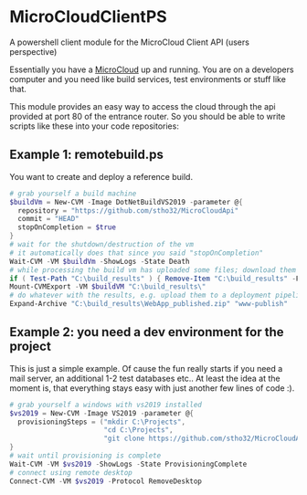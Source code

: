 # MicroCloudClientPS
A powershell client module for the MicroCloud Client API (users perspective)

Essentially you have a [MicroCloud](https://github.com/stho32/MicroCloud) up and running. You are on a developers computer and you need like build services, test environments or stuff like that.

This module provides an easy way to access the cloud through the api provided at port 80 of the entrance router. So you should be able to write scripts like these into your code repositories:

## Example 1: remotebuild.ps

You want to create and deploy a reference build.

```powershell
# grab yourself a build machine
$buildVm = New-CVM -Image DotNetBuildVS2019 -parameter @{
  repository = "https://github.com/stho32/MicroCloudApi"
  commit = "HEAD"
  stopOnCompletion = $true
}
# wait for the shutdown/destruction of the vm
# it automatically does that since you said "stopOnCompletion"
Wait-CVM -VM $buildVm -ShowLogs -State Death
# while processing the build vm has uploaded some files; download them from the cloud
if ( Test-Path "C:\build_results" ) { Remove-Item "C:\build_results" -Force -Recurse }
Mount-CVMExport -VM $buildVM "C:\build_results\"
# do whatever with the results, e.g. upload them to a deployment pipeline or just install something locally
Expand-Archive "C:\build_results\WebApp_published.zip" "www-publish"
```

## Example 2: you need a dev environment for the project

This is just a simple example. Of cause the fun really starts if you need a mail server, 
an additional 1-2 test databases etc.. At least the idea at the moment is, that everything stays easy
with just another few lines of code :).

```powershell
# grab yourself a windows with vs2019 installed
$vs2019 = New-CVM -Image VS2019 -parameter @{
  provisioningSteps = ("mkdir C:\Projects", 
                       "cd C:\Projects",
                       "git clone https://github.com/stho32/MicroCloudApi")
}
# wait until provisioning is complete
Wait-CVM -VM $vs2019 -ShowLogs -State ProvisioningComplete
# connect using remote desktop
Connect-CVM -VM $vs2019 -Protocol RemoveDesktop
```
